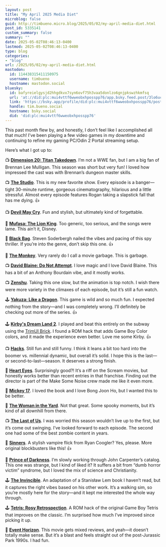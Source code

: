 ```yaml
---
layout: post
title: "My April 2025 Media Diet"
microblog: false
guid: http://timbueno.micro.blog/2025/05/02/my-april-media-diet.html
post_id: 5335141
custom_summary: false
summary: ""
date: 2025-05-02T08:46:13-0400
lastmod: 2025-05-02T08:46:13-0400
type: blog
categories:
- "blog"
url: /2025/05/02/my-april-media-diet.html
mastodon:
  id: 114438315411150975
  username: timbueno
  hostname: mastodon.social
bluesky:
  id: bafyreielgysjd2hhgdkvx7syn6ovf75h3vaa5donlzo6gnjpkswzhkmfsq
  url: 'at://did:plc:mui4vttf6wweobxhposspp76/app.bsky.feed.post/3lo6ucunptu2f'
  link: 'https://bsky.app/profile/did:plc:mui4vttf6wweobxhposspp76/post/3lo6ucunptu2f'
  handle: tim.bueno.social
  hostname: bsky.social
  did: 'did:plc:mui4vttf6wweobxhposspp76'
---
```

This past month flew by, and honestly, I don’t feel like I accomplished all that much! I’ve been playing a few video games in my downtime and continuing to refine my gaming PC/Odin 2 Portal streaming setup.

Here’s what I got up to:

📺 **[Dimension 20: Titan Takedown](https://dimension20.fandom.com/wiki/Titan_Takedown)**.  I’m not a WWE fan, but I am a big fan of Brennan Lee Mulligan. This season was short but very fun! I loved how impressed the cast was with Brennan’s dungeon master skills.

📺 **[The Studio](https://en.wikipedia.org/wiki/The_Studio_%28TV_series%29)**.  This is my new favorite show. Every episode is a banger—tight 30-minute runtime, gorgeous cinematography, hilarious and a little stressful. Almost every episode features Rogan taking a slapstick fall that has me dying. 👍

📺 **[Devil May Cry](https://en.wikipedia.org/wiki/Devil_May_Cry_%28TV_series%29)**.  Fun and stylish, but ultimately kind of forgettable.

🍿 **[Mufasa: The Lion King](https://en.wikipedia.org/wiki/Mufasa%3A_The_Lion_King)**.  Too generic, too serious, and the songs were lame. This ain’t it, Disney.

🍿 **[Black Bag](https://en.wikipedia.org/wiki/Black_Bag_%28film%29)**.  Steven Soderbergh nailed the vibes and pacing of this spy thriller. If you’re into the genre, don’t skip this one. 👍

🍿 **[The Monkey](https://en.wikipedia.org/wiki/The_Monkey_%28film%29)**.  Very rarely do I call a movie garbage. This is garbage.

📺 **[David Blaine: Do Not Attempt](https://en.wikipedia.org/wiki/David_Blaine)**.  I love magic and I love David Blaine. This has a bit of an Anthony Bourdain vibe, and it mostly works.

📺 **[Zenshu](https://en.wikipedia.org/wiki/Zenshu_%28TV_series%29)**.  Taking this one slow, but the animation is top notch. I wish there were more variety in the climaxes of each episode, but it’s still a fun watch.

🕹️ **[Yakuza: Like a Dragon](https://en.wikipedia.org/wiki/Yakuza%3A_Like_a_Dragon)**.  This game is wild and so much fun. I expected nothing from the story—and I was completely wrong. I’ll definitely be checking out more of the series. 👍

🕹️ **[Kirby's Dream Land 2](https://en.wikipedia.org/wiki/Kirby%27s_Dream_Land_2)**.  I played and beat this entirely on the subway using the [TrimUI Brick](https://trimui.net/collections/trimui-brick). I found a ROM hack that adds Game Boy Color colors, and it made the experience even better. Love me some Kirby. 👍

📺 **[Hacks](https://en.wikipedia.org/wiki/Hacks_%28TV_series%29)**.  Still fun and still funny. I think it leans a bit too hard into the boomer vs. millennial dynamic, but overall it’s solid. I hope this is the last—or second-to-last—season. It deserves a strong finish.

🍿 **[Heart Eyes](https://en.wikipedia.org/wiki/Heart_Eyes)**.  Surprisingly good?! It’s a riff on the Scream movies, but honestly works better than recent entries in that franchise. Finding out the director is part of the Make Some Noise crew made me like it even more.

🍿 **[Mickey 17](https://en.wikipedia.org/wiki/Mickey_17)**.  I loved the book and I love Bong Joon Ho, but I wanted this to be better.

🍿 **[The Woman in the Yard](https://en.wikipedia.org/wiki/The_Woman_in_the_Yard)**.  Not that great. Some spooky moments, but it’s kind of all downhill from there.

📺 **[The Last of Us](https://en.wikipedia.org/wiki/The_Last_of_Us_%28TV_series%29)**.  I was worried this season wouldn’t live up to the first, but it’s come out swinging. I’ve looked forward to each episode. The second one had some of the best zombie content in years.

🍿 **[Sinners](https://en.wikipedia.org/wiki/Sinners_(2025_film))**.  A stylish vampire flick from Ryan Coogler? Yes, please. More original blockbusters like this! 👍

🍿 **[Prince of Darkness](https://en.wikipedia.org/wiki/Prince_of_Darkness_%28film%29)**.  I’m slowly working through John Carpenter’s catalog. This one was strange, but I kind of liked it? It suffers a bit from “dumb horror victim” syndrome, but I loved the mix of science and Christianity.

🕹️ **[The Invincible](https://en.wikipedia.org/wiki/The_Invincible_%28video_game%29)**.  An adaptation of a Stanisław Lem book I haven’t read, but it captures the right vibes based on his other work. It’s a walking sim, so you’re mostly here for the story—and it kept me interested the whole way through.

🕹️ **[Tetris: Rosy Retrospection](https://www.romhacking.net/hacks/5813/)**.  A ROM hack of the original Game Boy Tetris that improves on the classic. I’m surprised how much I’ve improved since picking it up.

🍿 **[Event Horizon](https://en.wikipedia.org/wiki/Event_Horizon_%28film%29)**. This movie gets mixed reviews, and yeah—it doesn’t totally make sense. But it’s a blast and feels straight out of the post-Jurassic Park 1990s. I had fun.
